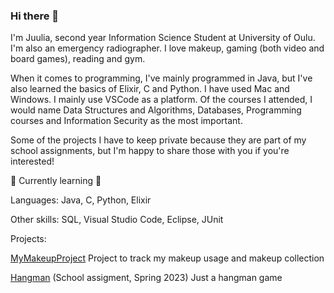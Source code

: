 ### Hi there 👋

I'm Juulia, second year Information Science Student at University of Oulu. I'm also an emergency radiographer.
I love makeup, gaming (both video and board games), reading and gym.

When it comes to programming, I've mainly programmed in  Java, but I've also learned the basics of Elixir, C and Python. I have used Mac and Windows. I mainly use VSCode as a platform.
Of the courses I attended, I would name Data Structures and  Algorithms, Databases, Programming courses and Information
Security as the most important.


Some of the projects I have to keep private because they are part of my school assignments, but I'm happy to share those with you if you're interested!

🌱 Currently learning 🌱

Languages: Java, C, Python, Elixir

Other skills: SQL, Visual Studio Code, Eclipse, JUnit

Projects:

[MyMakeupProject](https://github.com/julluu/ProjectMakeup) Project to track my makeup usage and makeup collection

[Hangman](https://github.com/julluu/Hangman) (School assigment, Spring 2023) Just a hangman game

<!--
**julluu/julluu** is a ✨ _special_ ✨ repository because its `README.md` (this file) appears on your GitHub profile.

Here are some ideas to get you started:

- 🔭 I’m currently working on ...
- 🌱 I’m currently learning ...
- 👯 I’m looking to collaborate on ...
- 🤔 I’m looking for help with ...
- 💬 Ask me about ...
- 📫 How to reach me: ...
- 😄 Pronouns: ...
- ⚡ Fun fact: ...
-->
